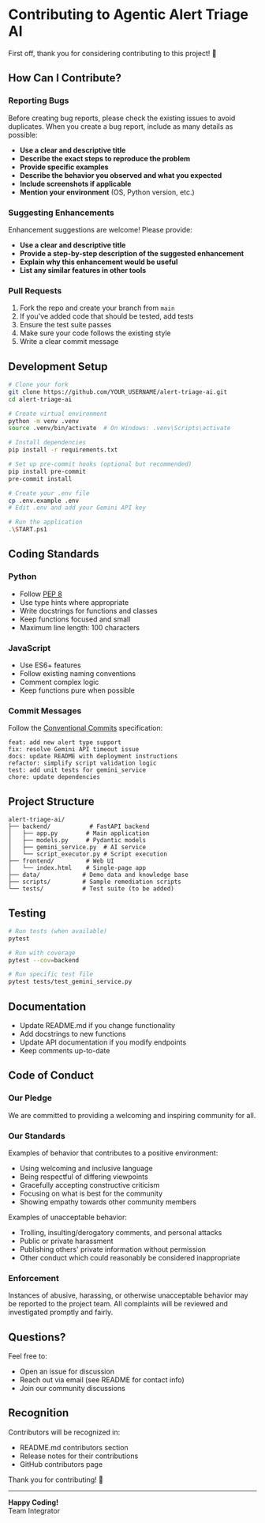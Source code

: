 # Contributing to Agentic Alert Triage AI

First off, thank you for considering contributing to this project! 🎉

## How Can I Contribute?

### Reporting Bugs

Before creating bug reports, please check the existing issues to avoid duplicates. When you create a bug report, include as many details as possible:

- **Use a clear and descriptive title**
- **Describe the exact steps to reproduce the problem**
- **Provide specific examples**
- **Describe the behavior you observed and what you expected**
- **Include screenshots if applicable**
- **Mention your environment** (OS, Python version, etc.)

### Suggesting Enhancements

Enhancement suggestions are welcome! Please provide:

- **Use a clear and descriptive title**
- **Provide a step-by-step description of the suggested enhancement**
- **Explain why this enhancement would be useful**
- **List any similar features in other tools**

### Pull Requests

1. Fork the repo and create your branch from `main`
2. If you've added code that should be tested, add tests
3. Ensure the test suite passes
4. Make sure your code follows the existing style
5. Write a clear commit message

## Development Setup

```bash
# Clone your fork
git clone https://github.com/YOUR_USERNAME/alert-triage-ai.git
cd alert-triage-ai

# Create virtual environment
python -m venv .venv
source .venv/bin/activate  # On Windows: .venv\Scripts\activate

# Install dependencies
pip install -r requirements.txt

# Set up pre-commit hooks (optional but recommended)
pip install pre-commit
pre-commit install

# Create your .env file
cp .env.example .env
# Edit .env and add your Gemini API key

# Run the application
.\START.ps1
```

## Coding Standards

### Python

- Follow [PEP 8](https://pep8.org/)
- Use type hints where appropriate
- Write docstrings for functions and classes
- Keep functions focused and small
- Maximum line length: 100 characters

### JavaScript

- Use ES6+ features
- Follow existing naming conventions
- Comment complex logic
- Keep functions pure when possible

### Commit Messages

Follow the [Conventional Commits](https://www.conventionalcommits.org/) specification:

```
feat: add new alert type support
fix: resolve Gemini API timeout issue
docs: update README with deployment instructions
refactor: simplify script validation logic
test: add unit tests for gemini_service
chore: update dependencies
```

## Project Structure

```
alert-triage-ai/
├── backend/           # FastAPI backend
│   ├── app.py        # Main application
│   ├── models.py     # Pydantic models
│   ├── gemini_service.py  # AI service
│   └── script_executor.py # Script execution
├── frontend/         # Web UI
│   └── index.html    # Single-page app
├── data/            # Demo data and knowledge base
├── scripts/         # Sample remediation scripts
└── tests/           # Test suite (to be added)
```

## Testing

```bash
# Run tests (when available)
pytest

# Run with coverage
pytest --cov=backend

# Run specific test file
pytest tests/test_gemini_service.py
```

## Documentation

- Update README.md if you change functionality
- Add docstrings to new functions
- Update API documentation if you modify endpoints
- Keep comments up-to-date

## Code of Conduct

### Our Pledge

We are committed to providing a welcoming and inspiring community for all.

### Our Standards

Examples of behavior that contributes to a positive environment:

- Using welcoming and inclusive language
- Being respectful of differing viewpoints
- Gracefully accepting constructive criticism
- Focusing on what is best for the community
- Showing empathy towards other community members

Examples of unacceptable behavior:

- Trolling, insulting/derogatory comments, and personal attacks
- Public or private harassment
- Publishing others' private information without permission
- Other conduct which could reasonably be considered inappropriate

### Enforcement

Instances of abusive, harassing, or otherwise unacceptable behavior may be reported to the project team. All complaints will be reviewed and investigated promptly and fairly.

## Questions?

Feel free to:
- Open an issue for discussion
- Reach out via email (see README for contact info)
- Join our community discussions

## Recognition

Contributors will be recognized in:
- README.md contributors section
- Release notes for their contributions
- GitHub contributors page

Thank you for contributing! 🚀

---

**Happy Coding!**  
Team Integrator
